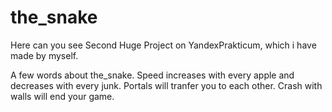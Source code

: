 # the_snake
Here can you see Second Huge Project on YandexPrakticum, which i have made by myself.

A few words about the_snake. Speed increases with every apple and decreases with every junk. Portals will tranfer you to each other. Crash with walls will end your game.
